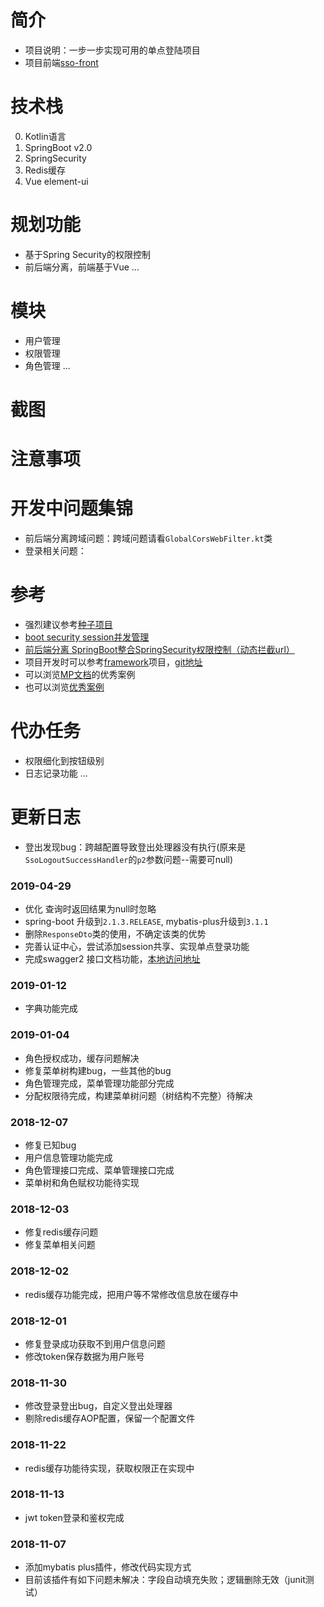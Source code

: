 # 简介
* 项目说明：一步一步实现可用的单点登陆项目
* 项目前端[sso-front](https://github.com/FlowersPlants/sso-front)

# 技术栈
0. Kotlin语言
1. SpringBoot v2.0
2. SpringSecurity
3. Redis缓存
4. Vue element-ui

# 规划功能
* 基于Spring Security的权限控制
* 前后端分离，前端基于Vue
...

# 模块
* 用户管理
* 权限管理
* 角色管理
...

# 截图


# 注意事项


# 开发中问题集锦
* 前后端分离跨域问题：跨域问题请看`GlobalCorsWebFilter.kt`类
* 登录相关问题：

# 参考
* 强烈建议参考[种子项目](https://github.com/Zoctan/spring-boot-api-seedling)
* [boot security session并发管理](http://www.cnblogs.com/sweetchildomine/p/6932488.html)
* [前后端分离 SpringBoot整合SpringSecurity权限控制（动态拦截url）](https://blog.csdn.net/weixin_39792935/article/details/84541194)
* 项目开发时可以参考[framework](https://gitee.com/sunhan521/framework/tree/master)项目，[git地址](https://gitee.com/sunhan521/framework.git)
* 可以浏览[MP文档](https://blog.csdn.net/helloPurple/article/details/78715508)的优秀案例
* 也可以浏览[优秀案例](http://mp.baomidou.com/guide/#优秀案例)


# 代办任务
* 权限细化到按钮级别
* 日志记录功能
...

# 更新日志

* 登出发现bug：跨越配置导致登出处理器没有执行(原来是`SsoLogoutSuccessHandler`的`p2`参数问题--需要可null)

### 2019-04-29
* 优化 查询时返回结果为null时忽略
* spring-boot 升级到`2.1.3.RELEASE`, mybatis-plus升级到`3.1.1`
* 删除`ResponseDto`类的使用，不确定该类的优势
* 完善认证中心，尝试添加session共享、实现单点登录功能
* 完成swagger2 接口文档功能，[本地访问地址](http://localhost:8899/swagger-ui.html)

### 2019-01-12
* 字典功能完成

### 2019-01-04
* 角色授权成功，缓存问题解决
* 修复菜单树构建bug，一些其他的bug
* 角色管理完成，菜单管理功能部分完成
* 分配权限待完成，构建菜单树问题（树结构不完整）待解决

### 2018-12-07
* 修复已知bug
* 用户信息管理功能完成
* 角色管理接口完成、菜单管理接口完成
* 菜单树和角色赋权功能待实现

### 2018-12-03
* 修复redis缓存问题
* 修复菜单相关问题

### 2018-12-02
* redis缓存功能完成，把用户等不常修改信息放在缓存中

### 2018-12-01
* 修复登录成功获取不到用户信息问题
* 修改token保存数据为用户账号

### 2018-11-30
* 修改登录登出bug，自定义登出处理器
* 剔除redis缓存AOP配置，保留一个配置文件

### 2018-11-22
* redis缓存功能待实现，获取权限正在实现中

### 2018-11-13
* jwt token登录和鉴权完成

### 2018-11-07 
* 添加mybatis plus插件，修改代码实现方式
* 目前该插件有如下问题未解决：字段自动填充失败；逻辑删除无效（junit测试）
